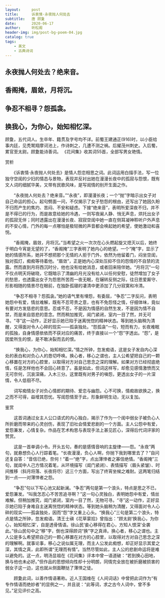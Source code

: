 ```yaml
---
layout:     post
title:      诉衷情·永夜抛人何处去
subtitle:   唐 顾夐
date:       2020-06-17
author:     听松阁
header-img: img/post-bg-poem-04.jpg
catalog: true
tags:
    - 美文
    - 古典诗词
---
```



## 永夜抛人何处去？绝来音。
## 香阁掩，眉敛，月将沉。
## 争忍不相寻？怨孤衾。
## 换我心，为你心，始知相忆深。



顾敻，五代词人。生卒年、籍贯及字号均不详。前蜀王建通正(916)时，以小臣给事内廷，见秃鹫翔摩诃池上，作诗刺之，几遭不测之祸。后擢茂州刺史。入后蜀，累官至太尉。顾夐能诗善词。 《花间集》收其词55首，全部写男女艳情。



赏析

　　《诉衷情·永夜抛人何处去》是情人怨恋相思之词。此词运用白描手法，写一位独守空闺的少妇的情态与景物，表现并反衬出她在漫漫长夜中的孤寂与怨恨，既有文人词的细腻华美，又带有民歌风味，是写闺情的别开生面之作。

　　“永夜抛人何处去？绝来音。”“永夜”，即漫漫长夜；一个“抛”字暗示出女子对自己命运的担心。起句劈面一问，不仅揭示了女子愁怨的根由，还写出了她因久盼不归而产生的焦灼、苦闷、不安和疑虑。下接“绝来音”，表明所爱深夜不归，并不是不得已的行为，而是故意给她的冷遇，一则写夜阑人静、悄无声息，烘托出女子的孤寂无伴；同时透露出在漫漫长夜、寂寂空闺中她一直在侧耳凝神聆听户外声息的不安心情，门外的每一点哪怕是极轻微的声音都会唤起她的希望，使她激动和喜悦。

　　“香阁掩，眉敛，月将沉。”当希望之火一次次在心头燃起旋又熄灭以后，她终于明白今宵是无望的了，“香阁掩”三字表明了她内心的绝望。一个“掩”字，显示了她的情感所系，她并不想把那个无情的人拒于门外，依然为他留着门，闷坐空闺，独对孤灯，痴痴等待着他。“眉敛”，正是她内心深处压抑不住的怨情的不自禁的流露。然而直到月将西沉时分，他也没有给她消息，或者回来陪伴她。“月将沉”一句不仅点明天将破晓，它既暗示了清幽的月光没有给人以任何安慰，徒然增加了女子的愁思，也透露出女子为怨思所苦而一夜无眠，在辗转反侧之际，往日恩爱厮守、形影相随的情景尽在眼前，在独卧孤寝的凄清中更添加了几分寂寞和冷清。

　　“争忍不相寻？怨孤衾。”她的语气里有埋怨，有委屈，“争忍”二字反问，表明她怨中有爱，情丝难解，既有不忍苛贵之意，也有不免怨怪之情，仔细体味，竟似有要对方发慈悲的意思。忍或不忍，不是因为情感的自然生发，不是因为情不自禁，而是来自慈悲的意念。然而稍加推究，闺门紧闭，室内一目了然，并无可寻。“寻”这一动作，正好显示她已陷于迷离恍惚的精神状态。等到她头脑稍为清醒，又得面对令人心碎的现实——孤衾独处。“怨孤衾”一句，短而有力，长夜难眠的孤独，自身情感依依而不获对应的痛苦，终于直接以一个“怨”字透出。“怨”，是因爱所生的恨，是不敢决裂而去的恨。

　　“换我心，为你心，始知相忆深。”情之所钟，忽发痴语，这是女子发自内心深处的表白和对负心人的恳切呼唤。换心者，移心之谓也，主人公希望把自己的一颗心移置在对方的心腔里，以取得对方对自己思念之深的理解。如果对方已经彻底绝情，任是怎样他也不会回心转意了。虽是如此，但词这样写，却愈见感情激愤而又无可奈何，沉哀深痛，入木三分。这里既有对男子的嗔怨，更透出女子的一片深情，令人低徊不尽。

　　词写痴情女子对负心情郎的期待、爱恋与幽怨。心不可换，情痴故欲换之，换之而不可得，益增其怨忧。写闺怨情至于此，形象鲜明生动，无以复加。





鉴赏

　　这首词通过女主人公口语式的内心独白，揭示了作为一个闺中弱女子被负心人所折磨而带来的心灵创伤，表现了旧社会情爱悲剧的一个方面。主人公怨中有爱，爱怨兼发，心情复杂。作品在艺术构思与表现手法上甚见匠心，深得后代词评家的赞赏。

　　这是一首单调小令。开头五句，奏的是感情音响的主旋律——怨。“永夜”两句，就悬想负心人行踪着笔。“长夜漫漫，负心人啊，你抛下我到哪里去了？”自问还复自答：“音信已绝，奈何！”着一“绝”字，点出薄悻者之寡信绝情。“香阁掩”三句，就闺中人己方情况着笔，从环境描写（闺门紧闭）、表情描写（眉头紧皱）、时间推移（斜月将落、长夜将尽）这三个方面，写出了终宵坐候之难耐。这两笔归结到一点——对薄悻者之怨。

　　“争忍”句以下写心池又起新澜。“争忍”两句是第一个浪头，特点是思之不已，爱怨兼发。“叫我怎忍心不苦苦追寻啊？”这一句心灵独白，表明她怨中有爱，情丝难解。但稍加推究，闺门紧闭，室内一目了然，无物可寻。“寻”这一动作，正好显示她已陷于身难自主迷离恍惚的精神状态。等到她头脑稍为清醒，又得面对令人心碎的现实——孤衾独处，因而“怨”字又重上心头。“换我心”三句是第二个浪头，特点是情之所钟，忽发痴语。清王士禛《花草蒙拾》曾指出：“顾太尉‘换我心，为你心，始知相忆深’，自是透骨情语。徐山民‘妾心移得在君心，方知人恨深’全袭此。”徐山民句中之“移”字，倒也深得顾词“换”字之真谛。换心者，移心之谓也。主人公是多么希望把自己的一颗心移置在对方的心腔里，以取得对方对自己思念之深的理解啊。就事论事，移心之说似属无理，而主人公发此痴想，却正好显示其爱之深，其情之真，此即所谓“无理而有情”。当然尽管如此，主人公的悲剧命运将是难以避免的。这一点，明汤显祖在《花间集》评本中曾一语道破：“若到换心田地，换与他也未必好。”但作品的思想倾向性却十分明朗，同情完全放在被折磨被损害的弱女子这一边，这也就从侧面鞭挞了薄悻之徒。

　　顾夐此词，以善作情语著称。近人王国维在《人间词话》中曾把此词作为“有专作情语而绝妙者”的显例之一，并且说：“此等词，求之古今人词中，曾不多见。”足见评价之高。
